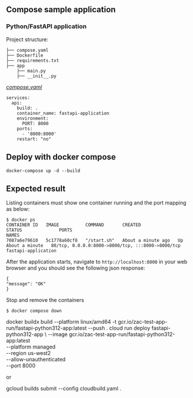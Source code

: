 ## Compose sample application
### Python/FastAPI application

Project structure:
```
├── compose.yaml
├── Dockerfile
├── requirements.txt
├── app
    ├── main.py
    ├── __init__.py

```

[_compose.yaml_](compose.yaml)
```
services:
  api:
    build: .
    container_name: fastapi-application
    environment:
      PORT: 8000
    ports:
      - '8000:8000'
    restart: "no"

```

## Deploy with docker compose

```shell
docker-compose up -d --build
```
## Expected result

Listing containers must show one container running and the port mapping as below:
```
$ docker ps
CONTAINER ID   IMAGE          COMMAND       CREATED              STATUS              PORTS                                               NAMES
7087a6e79610   5c1778a60cf8   "/start.sh"   About a minute ago   Up About a minute   80/tcp, 0.0.0.0:8000->8000/tcp, :::8000->8000/tcp   fastapi-application
```

After the application starts, navigate to `http://localhost:8000` in your web browser and you should see the following json response:
```
{
"message": "OK"
}
```

Stop and remove the containers
```
$ docker compose down
```


docker buildx build --platform linux/amd64 -t gcr.io/zac-test-app-run/fastapi-python312-app:latest --push . 
cloud run deploy fastapi-python312-app \  --image gcr.io/zac-test-app-run/fastapi-python312-app:latest \
  --platform managed \
  --region us-west2 \
  --allow-unauthenticated \
  --port 8000


or

gcloud builds submit --config cloudbuild.yaml .
